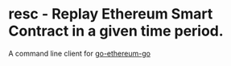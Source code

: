 # resc - Replay Ethereum Smart Contract in a given time period.

A command line client for [go-ethereum-go](https://github.com/magicalne/go-ethereum-go)
